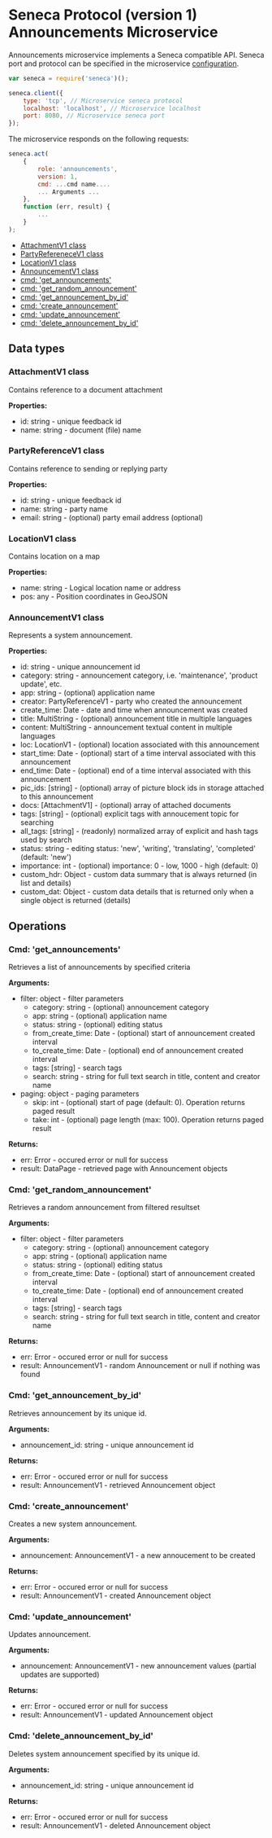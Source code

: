 # Seneca Protocol (version 1) <br/> Announcements Microservice

Announcements microservice implements a Seneca compatible API. 
Seneca port and protocol can be specified in the microservice [configuration](Configuration.md/#api_seneca). 

```javascript
var seneca = require('seneca')();

seneca.client({
    type: 'tcp', // Microservice seneca protocol
    localhost: 'localhost', // Microservice localhost
    port: 8080, // Microservice seneca port
});
```

The microservice responds on the following requests:

```javascript
seneca.act(
    {
        role: 'announcements',
        version: 1,
        cmd: ...cmd name....
        ... Arguments ...
    },
    function (err, result) {
        ...
    }
);
```

* [AttachmentV1 class](#class1)
* [PartyRefereneceV1 class](#class2)
* [LocationV1 class](#class3)
* [AnnouncementV1 class](#class4)
* [cmd: 'get_announcements'](#operation1)
* [cmd: 'get_random_announcement'](#operation2)
* [cmd: 'get_announcement_by_id'](#operation3)
* [cmd: 'create_announcement'](#operation4)
* [cmd: 'update_announcement'](#operation5)
* [cmd: 'delete_announcement_by_id'](#operation6)

## Data types

### <a name="class1"></a> AttachmentV1 class

Contains reference to a document attachment

**Properties:**
- id: string - unique feedback id
- name: string - document (file) name

### <a name="class2"></a> PartyReferenceV1 class

Contains reference to sending or replying party

**Properties:**
- id: string - unique feedback id
- name: string - party name
- email: string - (optional) party email address (optional)

### <a name="class3"></a> LocationV1 class

Contains location on a map

**Properties:**
- name: string - Logical location name or address
- pos: any - Position coordinates in GeoJSON

### <a name="class4"></a> AnnouncementV1 class

Represents a system announcement. 

**Properties:**
- id: string - unique announcement id
- category: string - announcement category, i.e. 'maintenance', 'product update', etc.
- app: string - (optional) application name
- creator: PartyReferenceV1 - party who created the announcement
- create_time: Date - date and time when announcement was created
- title: MultiString - (optional) announcement title in multiple languages
- content: MultiString - announcement textual content in multiple languages
- loc: LocationV1 - (optional) location associated with this announcement
- start_time: Date - (optional) start of a time interval associated with this announcement
- end_time: Date - (optional) end of a time interval associated with this announcement
- pic_ids: [string] - (optional) array of picture block ids in storage attached to this announcement
- docs: [AttachmentV1] - (optional) array of attached documents
- tags: [string] - (optional) explicit tags with annoucement topic for searching
- all_tags: [string] - (readonly) normalized array of explicit and hash tags used by search
- status: string - editing status: 'new', 'writing', 'translating', 'completed' (default: 'new')
- importance: int - (optional) importance: 0 - low, 1000 - high (default: 0)
- custom_hdr: Object - custom data summary that is always returned (in list and details)
- custom_dat: Object - custom data details that is returned only when a single object is returned (details)

## Operations

### <a name="operation1"></a> Cmd: 'get_announcements'

Retrieves a list of announcements by specified criteria

**Arguments:** 
- filter: object - filter parameters
  - category: string - (optional) announcement category
  - app: string - (optional) application name
  - status: string - (optional) editing status
  - from\_create\_time: Date - (optional) start of announcement created interval
  - to\_create\_time: Date - (optional) end of announcement created interval
  - tags: [string] - search tags
  - search: string - string for full text search in title, content and creator name
- paging: object - paging parameters
  - skip: int - (optional) start of page (default: 0). Operation returns paged result
  - take: int - (optional) page length (max: 100). Operation returns paged result

**Returns:**
- err: Error - occured error or null for success
- result: DataPage<AnnouncementV1> - retrieved page with Announcement objects

### <a name="operation2"></a> Cmd: 'get\_random\_announcement'

Retrieves a random announcement from filtered resultset

**Arguments:** 
- filter: object - filter parameters
  - category: string - (optional) announcement category
  - app: string - (optional) application name
  - status: string - (optional) editing status
  - from\_create\_time: Date - (optional) start of announcement created interval
  - to\_create\_time: Date - (optional) end of announcement created interval
  - tags: [string] - search tags
  - search: string - string for full text search in title, content and creator name

**Returns:**
- err: Error - occured error or null for success
- result: AnnouncementV1 - random Announcement or null if nothing was found

### <a name="operation3"></a> Cmd: 'get\_announcement\_by_id'

Retrieves announcement by its unique id. 

**Arguments:** 
- announcement_id: string - unique announcement id

**Returns:**
- err: Error - occured error or null for success
- result: AnnouncementV1 - retrieved Announcement object

### <a name="operation4"></a> Cmd: 'create_announcement'

Creates a new system announcement.

**Arguments:** 
- announcement: AnnouncementV1 - a new annoucement to be created

**Returns:**
- err: Error - occured error or null for success
- result: AnnouncementV1 - created Announcement object

### <a name="operation5"></a> Cmd: 'update_announcement'

Updates announcement.

**Arguments:** 
- announcement: AnnouncementV1 - new announcement values (partial updates are supported)

**Returns:**
- err: Error - occured error or null for success
- result: AnnouncementV1 - updated Announcement object

### <a name="operation6"></a> Cmd: 'delete\_announcement\_by_id'

Deletes system announcement specified by its unique id.

**Arguments:** 
- announcement_id: string - unique announcement id

**Returns:**
- err: Error - occured error or null for success
- result: AnnouncementV1 - deleted Announcement object


